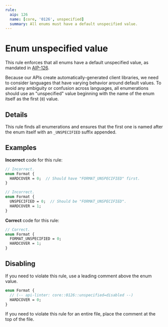 ```yaml
---
rule:
  aip: 126
  name: [core, '0126', unspecified]
  summary: All enums must have a default unspecified value.
---
```


# Enum unspecified value

This rule enforces that all enums have a default unspecified value, as mandated
in [AIP-126](http://aip.dev/126).

Because our APIs create automatically-generated client libraries, we need to
consider languages that have varying behavior around default values. To avoid
any ambiguity or confusion across languages, all enumerations should use an
"unspecified" value beginning with the name of the enum itself as the first
(`0`) value.

## Details

This rule finds all enumerations and ensures that the first one is named after
the enum itself with an `_UNSPECIFIED` suffix appended.

## Examples

**Incorrect** code for this rule:

```proto
// Incorrect.
enum Format {
  HARDCOVER = 0;  // Should have "FORMAT_UNSPECIFIED" first.
}
```

```proto
// Incorrect.
enum Format {
  UNSPECIFIED = 0;  // Should be "FORMAT_UNSPECIFIED".
  HARDCOVER = 1;
}
```

**Correct** code for this rule:

```proto
// Correct.
enum Format {
  FORMAT_UNSPECIFIED = 0;
  HARDCOVER = 1;
}
```

## Disabling

If you need to violate this rule, use a leading comment above the enum value.

```proto
enum Format {
  // (-- api-linter: core::0126::unspecified=disabled --)
  HARDCOVER = 0;
}
```

If you need to violate this rule for an entire file, place the comment at the
top of the file.
